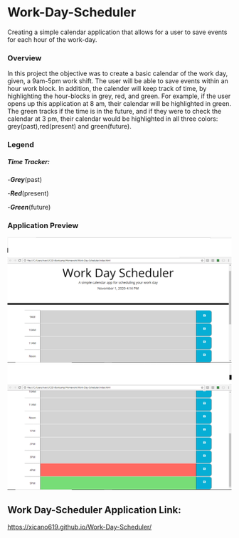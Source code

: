 # Work-Day-Scheduler
Creating a simple calendar application that allows for a user to save events for each hour of the work-day.
### Overview 
In this project the objective was to create a basic calendar of the work day, given, a 9am-5pm work shift. 
The user will be able to save events within an hour work block. 
In addition, the calender will keep track of time, by highlighting the hour-blocks in grey, red, and green. 
For example, if the user opens up this application at 8 am, their calendar will be highlighted in green. 
The green tracks if the time is in the future, and if they were to check the calendar at 3 pm, their calendar would be highlighted in all three colors: grey(past),red(present) and green(future).

### Legend

##### Time Tracker:
-***Grey***(past)

-***Red***(present)

-***Green***(future)

### Application Preview 

  ![Work Day Scheduler: 9am-Noon.](./WorkDayScheduler.png)
  ![Work Day Scheduler: 10am-5pm.](./WorkDayScheduler2.png)

 ## Work Day-Scheduler Application Link:
  https://xicano619.github.io/Work-Day-Scheduler/
